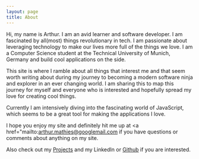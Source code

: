 ```yaml
---
layout: page
title: About
---
```


Hi, my name is Arthur. I am an avid learner and software developer. I am fascinated by all(most) things revolutionary in tech. I am passionate about leveraging technology to make our lives more full of the things we love. I am a Computer Science student at the Technical University of Munich, Germany and build cool applications on the side.

This site is where I ramble about all things that interest me and that seem worth writing about during my journey to becoming a modern software ninja and explorer in an ever changing world. I am sharing this to map this journey for myself and everyone who is interested and hopefully spread my love for creating cool things.

Currently I am intensively diving into the fascinating world of JavaScript, which seems to be a great tool for making the applications I love.

I hope you enjoy my site and definitely hit me up at <a href="mailto:arthur.mathies@googlemail.com if you have questions or comments about anything on my site. 

Also check out my <a href="/projects">Projects</a> and my LinkedIn or [Github](https://github.com/arthurmathies) if you are interested.

